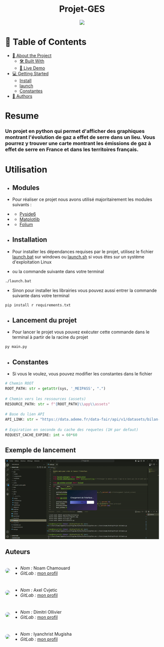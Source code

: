 <h1 style="text-align:center;">Projet-GES</h1>
<div style="display:flex;justify-content:center;">
    <img src="app/assets/icons/icon-x64.ico">
</div>

# 📗 Table of Contents
- [📖 About the Project](#resume)
  - [🛠 Built With](#modules)
  - [🚀 Live Demo](#exemple-de-lancement)
- [💻 Getting Started](#utilisation)
  - [Install](#installation)
  - [launch](#lancement-du-projet)
  - [Constantes](#constantes)
- [👥 Authors](#auteurs)

# Resume
<h3>Un projet en python qui permet d'afficher des graphiques montrant l'évolution de gaz a effet de serre dans un lieu.
Vous pourrez y trouver une carte montrant les émissions de gaz à effet de serre en France et dans les territoires français.</h3>

# Utilisation
- ## Modules
- Pour réaliser ce projet nous avons utilisé majoritairement les modules suivants :
- - [Pyside6]("https://pypi.org/project/PySide6/)
- - [Matplotlib]("https://matplotlib.org/stable/index.html)
- - [Folium]("https://pypi.org/project/folium/)

- ## Installation
- Pour installer les dépendances requises par le projet, utilisez le fichier [launch.bat](launch.bat) sur windows ou [launch.sh](launch.sh)  si vous êtes sur un système d'exploitation Linux

- ou la commande suivante dans votre terminal

```bash 
./launch.bat
```

- Sinon pour installer les librairies vous pouvez aussi entrer la commande suivante dans votre terminal

```bash 
pip install r requirements.txt
```
- ## Lancement du projet
- Pour lancer le projet vous pouvez exécuter cette commande dans le terminal à partir de la racine du projet
```bash
py main.py
```

- ## Constantes
- Si vous le voulez, vous pouvez modifier les constantes dans le fichier [](utils/constants.py)
```python
# Chemin ROOT
ROOT_PATH: str = getattr(sys, '_MEIPASS', ".")

# Chemin vers les ressources (assets)
RESOURCE_PATH: str = f"{ROOT_PATH}\\app\\assets"

# Base du lien API
API_LINK: str = "https://data.ademe.fr/data-fair/api/v1/datasets/bilan-ges/"

# Expiration en seconde du cache des requetes (1H par defaut)
REQUEST_CACHE_EXPIRE: int = 60*60
```

## Exemple de lancement
<div style="display:flex;justify-content:center;">
    <img src="exemple_lancement.gif"></img>
</div>

## Auteurs

<div style="display: flex; align-items: center;">

<img src="https://secure.gravatar.com/avatar/617d4777fd8033837647706eab4ec720013f7115c617ecd57f2dc6824efd6560?s=64&d=identicon" style="border-radius:30px; margin-right: 10px;">
<div>

- *Nom :* Noam Chamouard  
- *GitLab :* [mon profil](https://gitlab.univ-lr.fr/nchamoua)
</div>

</div>

<div style="display: flex; align-items: center; margin-top: 10px;">

<img src="https://secure.gravatar.com/avatar/6b909a4d4340cab18b5d46100ab91679c344990a3a29fdfcb9e5164b0fd4c971?s=64&d=identicon" style="border-radius:30px; margin-right: 10px;">
<div>

- *Nom :* Axel Cvjetic  
- *GitLab :* [mon profil](https://gitlab.univ-lr.fr/acvjetic)
</div>

</div>

<div style="display: flex; align-items: center; margin-top: 10px;">

<img src="https://secure.gravatar.com/avatar/a261e03fb78a7abdec058954aafcc0778fc8cd77f580cebced9ba173f95d91ed?s=64&d=identicon" style="border-radius:30px; margin-right: 10px;">
<div>

- *Nom :* Dimitri Ollivier  
- *GitLab :* [mon profil](https://gitlab.univ-lr.fr/dollivie)
</div>

</div>

<div style="display: flex; align-items: center; margin-top: 10px;">

<img src="https://secure.gravatar.com/avatar/a651d3b5f3a9f490d36e163332be73cc24f1047f28735b4e9f788b3637bb9c43?s=64&d=identicon" style="border-radius:30px; margin-right: 10px;">
<div>

- *Nom :* Iyanchrist Mugisha  
- *GitLab :* [mon profil](https://gitlab.univ-lr.fr/imugisha)
</div>

</div>